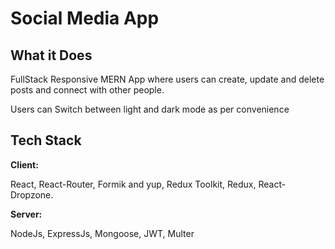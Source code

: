 
# Social Media App

## What it Does

FullStack Responsive MERN App where users can create, update and delete posts and connect with other people.

Users can Switch between light and dark mode as per convenience


## Tech Stack

**Client:** 

React, React-Router, Formik and yup, Redux Toolkit, Redux, React-Dropzone.

**Server:**

 NodeJs, ExpressJs, Mongoose, JWT, Multer

